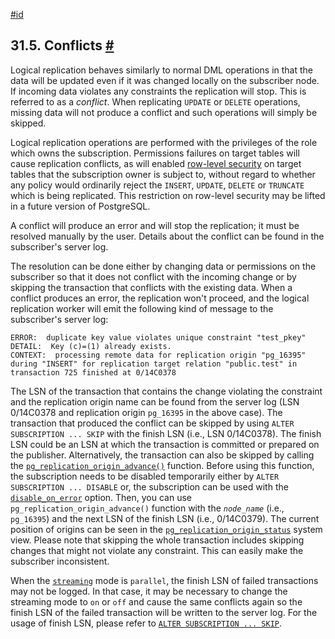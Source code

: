 [#id](#LOGICAL-REPLICATION-CONFLICTS)

## 31.5. Conflicts [#](#LOGICAL-REPLICATION-CONFLICTS)

Logical replication behaves similarly to normal DML operations in that the data will be updated even if it was changed locally on the subscriber node. If incoming data violates any constraints the replication will stop. This is referred to as a _conflict_. When replicating `UPDATE` or `DELETE` operations, missing data will not produce a conflict and such operations will simply be skipped.

Logical replication operations are performed with the privileges of the role which owns the subscription. Permissions failures on target tables will cause replication conflicts, as will enabled [row-level security](ddl-rowsecurity) on target tables that the subscription owner is subject to, without regard to whether any policy would ordinarily reject the `INSERT`, `UPDATE`, `DELETE` or `TRUNCATE` which is being replicated. This restriction on row-level security may be lifted in a future version of PostgreSQL.

A conflict will produce an error and will stop the replication; it must be resolved manually by the user. Details about the conflict can be found in the subscriber's server log.

The resolution can be done either by changing data or permissions on the subscriber so that it does not conflict with the incoming change or by skipping the transaction that conflicts with the existing data. When a conflict produces an error, the replication won't proceed, and the logical replication worker will emit the following kind of message to the subscriber's server log:

```
ERROR:  duplicate key value violates unique constraint "test_pkey"
DETAIL:  Key (c)=(1) already exists.
CONTEXT:  processing remote data for replication origin "pg_16395" during "INSERT" for replication target relation "public.test" in transaction 725 finished at 0/14C0378
```

The LSN of the transaction that contains the change violating the constraint and the replication origin name can be found from the server log (LSN 0/14C0378 and replication origin `pg_16395` in the above case). The transaction that produced the conflict can be skipped by using `ALTER SUBSCRIPTION ... SKIP` with the finish LSN (i.e., LSN 0/14C0378). The finish LSN could be an LSN at which the transaction is committed or prepared on the publisher. Alternatively, the transaction can also be skipped by calling the [`pg_replication_origin_advance()`](functions-admin#PG-REPLICATION-ORIGIN-ADVANCE) function. Before using this function, the subscription needs to be disabled temporarily either by `ALTER SUBSCRIPTION ... DISABLE` or, the subscription can be used with the [`disable_on_error`](sql-createsubscription#SQL-CREATESUBSCRIPTION-WITH-DISABLE-ON-ERROR) option. Then, you can use `pg_replication_origin_advance()` function with the _`node_name`_ (i.e., `pg_16395`) and the next LSN of the finish LSN (i.e., 0/14C0379). The current position of origins can be seen in the [`pg_replication_origin_status`](view-pg-replication-origin-status) system view. Please note that skipping the whole transaction includes skipping changes that might not violate any constraint. This can easily make the subscriber inconsistent.

When the [`streaming`](sql-createsubscription#SQL-CREATESUBSCRIPTION-WITH-STREAMING) mode is `parallel`, the finish LSN of failed transactions may not be logged. In that case, it may be necessary to change the streaming mode to `on` or `off` and cause the same conflicts again so the finish LSN of the failed transaction will be written to the server log. For the usage of finish LSN, please refer to [`ALTER SUBSCRIPTION ... SKIP`](sql-altersubscription).
